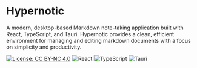 # Hypernotic

A modern, desktop-based Markdown note-taking application built with React, TypeScript, and Tauri. Hypernotic provides a clean, efficient environment for managing and editing markdown documents with a focus on simplicity and productivity.

[![License: CC BY-NC 4.0](https://img.shields.io/badge/License-CC%20BY--NC%204.0-lightgrey.svg)](https://creativecommons.org/licenses/by-nc/4.0/)
![React](https://img.shields.io/badge/React-18.x-61dafb)
![TypeScript](https://img.shields.io/badge/TypeScript-5.x-3178c6)
![Tauri](https://img.shields.io/badge/Tauri-2.x-FFC131)
